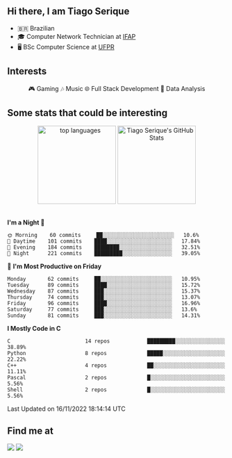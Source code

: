 
<h2> Hi there, I am Tiago Serique</h2>

<div>
	<ul>
		<li>🇧🇷 Brazilian</li>
		<li>🎓 Computer Network Technician at <a href="https://www.ifap.edu.br/">IFAP</a></li>
		<li>🖥️ BSc Computer Science at <a href="https://www.ufpr.br/portalufpr/">UFPR</a></li>
	</ul>
</div>


<h2>Interests</h2>

<div align="center">
	🎮 Gaming 🎶 Music 🌐 Full Stack Development 🎲 Data Analysis
</div>


<h2>Some stats that could be interesting</h2>

<div align="center">
	<img height="180em" src="https://github-readme-stats.vercel.app/api/top-langs/?layout=compact&theme=tokyonight&username=tiagoserique&langs_count=10&hide=makefile&exclude_repo=vim-mods" alt="top languages">
	<img height="180em" src="https://github-readme-stats.vercel.app/api?username=tiagoserique&count_private=true&show_icons=true&theme=tokyonight&include_all_commits=true" alt="Tiago Serique's GitHub Stats">
</div> 

<br>

<!--START_SECTION:waka-->
**I'm a Night 🦉** 

```text
🌞 Morning    60 commits     ██░░░░░░░░░░░░░░░░░░░░░░░   10.6% 
🌆 Daytime    101 commits    ████░░░░░░░░░░░░░░░░░░░░░   17.84% 
🌃 Evening    184 commits    ████████░░░░░░░░░░░░░░░░░   32.51% 
🌙 Night      221 commits    █████████░░░░░░░░░░░░░░░░   39.05%

```
📅 **I'm Most Productive on Friday** 

```text
Monday       62 commits     ██░░░░░░░░░░░░░░░░░░░░░░░   10.95% 
Tuesday      89 commits     ████░░░░░░░░░░░░░░░░░░░░░   15.72% 
Wednesday    87 commits     ███░░░░░░░░░░░░░░░░░░░░░░   15.37% 
Thursday     74 commits     ███░░░░░░░░░░░░░░░░░░░░░░   13.07% 
Friday       96 commits     ████░░░░░░░░░░░░░░░░░░░░░   16.96% 
Saturday     77 commits     ███░░░░░░░░░░░░░░░░░░░░░░   13.6% 
Sunday       81 commits     ███░░░░░░░░░░░░░░░░░░░░░░   14.31%

```


**I Mostly Code in C** 

```text
C                        14 repos            █████████░░░░░░░░░░░░░░░░   38.89% 
Python                   8 repos             █████░░░░░░░░░░░░░░░░░░░░   22.22% 
C++                      4 repos             ██░░░░░░░░░░░░░░░░░░░░░░░   11.11% 
Pascal                   2 repos             █░░░░░░░░░░░░░░░░░░░░░░░░   5.56% 
Shell                    2 repos             █░░░░░░░░░░░░░░░░░░░░░░░░   5.56%

```



 Last Updated on 16/11/2022 18:14:14 UTC
<!--END_SECTION:waka-->



<h2>Find me at</h2>

<div>
	<a href="https://www.linkedin.com/in/tiago-serique"><img src="https://img.shields.io/badge/LinkedIn-0077B5?style=for-the-badge&logo=linkedin&logoColor=white"></a>
	<a href="https://www.instagram.com/tecseit/"><img src="https://img.shields.io/badge/Instagram-E4405F?style=for-the-badge&logo=instagram&logoColor=white"></a>
</div>
